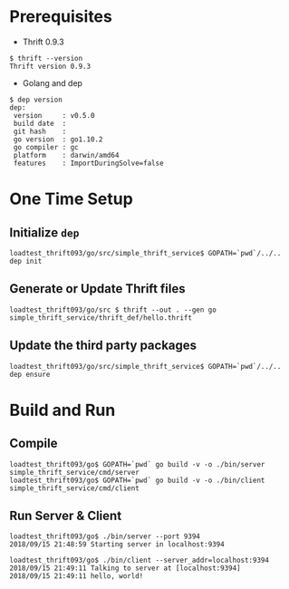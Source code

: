
# Prerequisites

* Thrift 0.9.3
```
$ thrift --version
Thrift version 0.9.3
```

* Golang and dep
```
$ dep version
dep:
 version     : v0.5.0
 build date  : 
 git hash    : 
 go version  : go1.10.2
 go compiler : gc
 platform    : darwin/amd64
 features    : ImportDuringSolve=false
```

# One Time Setup
## Initialize `dep`
```
loadtest_thrift093/go/src/simple_thrift_service$ GOPATH=`pwd`/../.. dep init
```

## Generate or Update Thrift files
```
loadtest_thrift093/go/src $ thrift --out . --gen go simple_thrift_service/thrift_def/hello.thrift
```

## Update the third party packages
```
loadtest_thrift093/go/src/simple_thrift_service$ GOPATH=`pwd`/../.. dep ensure
```

# Build and Run

## Compile
```
loadtest_thrift093/go$ GOPATH=`pwd` go build -v -o ./bin/server simple_thrift_service/cmd/server
loadtest_thrift093/go$ GOPATH=`pwd` go build -v -o ./bin/client simple_thrift_service/cmd/client
```

## Run Server & Client
```
loadtest_thrift093/go$ ./bin/server --port 9394
2018/09/15 21:48:59 Starting server in localhost:9394
```
```
loadtest_thrift093/go$ ./bin/client --server_addr=localhost:9394 
2018/09/15 21:49:11 Talking to server at [localhost:9394]
2018/09/15 21:49:11 hello, world!
```
